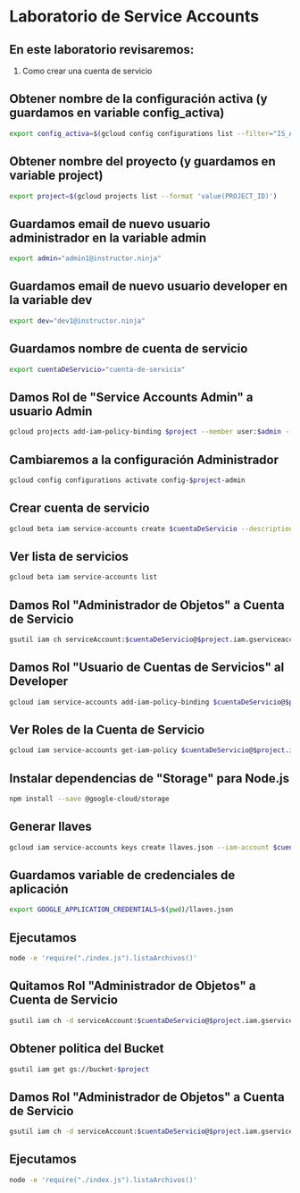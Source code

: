 # Laboratorio de Service Accounts

## En este laboratorio revisaremos:
1) Como crear una cuenta de servicio


## Obtener nombre de la configuración activa (y guardamos en variable config_activa)
```bash
export config_activa=$(gcloud config configurations list --filter="IS_ACTIVE=True" --format 'value(NAME)')
```

## Obtener nombre del proyecto (y guardamos en variable project)
```bash
export project=$(gcloud projects list --format 'value(PROJECT_ID)')
```

## Guardamos email de nuevo usuario administrador en la variable admin
```bash
export admin="admin1@instructor.ninja"
```

## Guardamos email de nuevo usuario developer en la variable dev
```bash
export dev="dev1@instructor.ninja"
```

## Guardamos nombre de cuenta de servicio
```bash
export cuentaDeServicio="cuenta-de-servicio"
```

## Damos Rol de "Service Accounts Admin" a usuario Admin
```bash
gcloud projects add-iam-policy-binding $project --member user:$admin --role roles/iam.serviceAccountAdmin
```

## Cambiaremos a la configuración Administrador
```bash
gcloud config configurations activate config-$project-admin
```

## Crear cuenta de servicio
```bash
gcloud beta iam service-accounts create $cuentaDeServicio --description "Cuenta de Servicio" --display-name "sa"
```

## Ver lista de servicios
```bash
gcloud beta iam service-accounts list
```

## Damos Rol "Administrador de Objetos" a Cuenta de Servicio
```bash
gsutil iam ch serviceAccount:$cuentaDeServicio@$project.iam.gserviceaccount.com:objectAdmin gs://bucket-$project
```

## Damos Rol "Usuario de Cuentas de Servicios" al Developer
```bash
gcloud iam service-accounts add-iam-policy-binding $cuentaDeServicio@$project.iam.gserviceaccount.com --member=user:$dev --role='roles/iam.serviceAccountUser'
```

## Ver Roles de la Cuenta de Servicio
```bash
gcloud iam service-accounts get-iam-policy $cuentaDeServicio@$project.iam.gserviceaccount.com
```

## Instalar dependencias de "Storage" para Node.js
```bash
npm install --save @google-cloud/storage
```

## Generar llaves
```bash
gcloud iam service-accounts keys create llaves.json --iam-account $cuentaDeServicio@$project.iam.gserviceaccount.com
```

## Guardamos variable de credenciales de aplicación
```bash
export GOOGLE_APPLICATION_CREDENTIALS=$(pwd)/llaves.json
```

## Ejecutamos
```bash
node -e 'require("./index.js").listaArchivos()'
```

## Quitamos Rol "Administrador de Objetos" a Cuenta de Servicio
```bash
gsutil iam ch -d serviceAccount:$cuentaDeServicio@$project.iam.gserviceaccount.com:objectAdmin gs://bucket-$project
```

## Obtener politica del Bucket
```bash
gsutil iam get gs://bucket-$project
```

## Damos Rol "Administrador de Objetos" a Cuenta de Servicio
```bash
gsutil iam ch -d serviceAccount:$cuentaDeServicio@$project.iam.gserviceaccount.com:objectAdmin gs://bucket-$project
```

## Ejecutamos
```bash
node -e 'require("./index.js").listaArchivos()'
```
